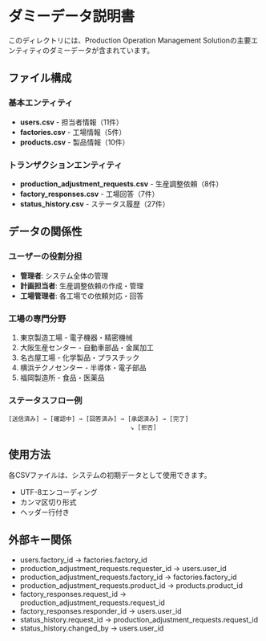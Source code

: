 # ダミーデータ説明書

このディレクトリには、Production Operation Management Solutionの主要エンティティのダミーデータが含まれています。

## ファイル構成

### 基本エンティティ
- **users.csv** - 担当者情報（11件）
- **factories.csv** - 工場情報（5件）
- **products.csv** - 製品情報（10件）

### トランザクションエンティティ
- **production_adjustment_requests.csv** - 生産調整依頼（8件）
- **factory_responses.csv** - 工場回答（7件）
- **status_history.csv** - ステータス履歴（27件）

## データの関係性

### ユーザーの役割分担
- **管理者**: システム全体の管理
- **計画担当者**: 生産調整依頼の作成・管理
- **工場管理者**: 各工場での依頼対応・回答

### 工場の専門分野
1. 東京製造工場 - 電子機器・精密機械
2. 大阪生産センター - 自動車部品・金属加工
3. 名古屋工場 - 化学製品・プラスチック
4. 横浜テクノセンター - 半導体・電子部品
5. 福岡製造所 - 食品・医薬品

### ステータスフロー例
```
[送信済み] → [確認中] → [回答済み] → [承認済み] → [完了]
                                  ↘ [拒否]
```

## 使用方法

各CSVファイルは、システムの初期データとして使用できます。
- UTF-8エンコーディング
- カンマ区切り形式
- ヘッダー行付き

## 外部キー関係

- users.factory_id → factories.factory_id
- production_adjustment_requests.requester_id → users.user_id
- production_adjustment_requests.factory_id → factories.factory_id
- production_adjustment_requests.product_id → products.product_id
- factory_responses.request_id → production_adjustment_requests.request_id
- factory_responses.responder_id → users.user_id
- status_history.request_id → production_adjustment_requests.request_id
- status_history.changed_by → users.user_id